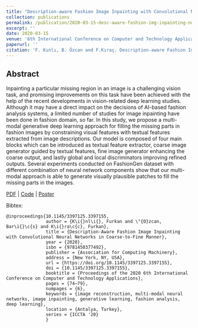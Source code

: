 ```yaml
---
title: "Description-aware Fashion Image Inpainting with Convolutional Neural Networks in Coarse-to-Fine Manner"
collection: publications
permalink: /publication/2020-03-15-desc-aware-fashion-img-inpainting-number-4
excerpt: ''
date: 2020-03-15
venue: '6th International Conference on Computer and Technology Applications (ICCTA 2020, former ICCIT)'
paperurl: ''
citation: 'F. Kınlı, B. Özcan and F.Kıraç. Description-aware Fashion Image Inpainting with Convolutional Neural Networks in Coarse-to-Fine Manner. In Proceedings of 2020 6th International Conference on Computer and Technology Applications (ICCTA 2020, former ICCIT), Apr, 2020.'
---
```


## Abstract
Inpainting a particular missing region in an image is a challenging vision task, and promising improvements on this task have been achieved with the help of the recent developments in vision-related deep learning studies. Although it may have a direct impact on the decisions of AI-based fashion analysis systems, a limited number of studies for image inpainting have been done in fashion domain, so far. In this study, we propose a multi-modal generative deep learning approach for filling the missing parts in fashion images by constraining visual features with textual features extracted from image descriptions. Our model is composed of four main blocks which can be introduced as textual feature extractor, coarse image generator guided by textual features, fine image generator enhancing the coarse output, and lastly global and local discriminators improving refined outputs. Several experiments conducted on FashionGen dataset with different combination of neural network components show that our multi-modal approach is able to generate visually plausible patches to fill the missing parts in the images.


[PDF][iccta-paper] |
[Code](https://github.com/birdortyedi/description-aware-fashion-inpainting) |
[Poster][iccta-poster] 

Bibtex:
```
@inproceedings{10.1145/3397125.3397155,
               author = {K\i{}nl\i{}, Furkan and \"{O}zcan, Bar\i{}\c{s} and K\i{}ra\c{c}, Furkan},
               title = {Description-Aware Fashion Image Inpainting with Convolutional Neural Networks in Coarse-to-Fine Manner},
               year = {2020},
               isbn = {9781450377492},
               publisher = {Association for Computing Machinery},
               address = {New York, NY, USA},
               url = {https://doi.org/10.1145/3397125.3397155},
               doi = {10.1145/3397125.3397155},
               booktitle = {Proceedings of the 2020 6th International Conference on Computer and Technology Applications},
               pages = {74–79},
               numpages = {6},
               keywords = {image reconstruction, multi-modal neural networks, image inpainting, generative learning, fashion analysis, deep learning},
               location = {Antalya, Turkey},
               series = {ICCTA '20}
               }
```

[iccta-paper]: https://birdortyedi.github.io/files/E1563.pdf
[iccta-poster]: https://birdortyedi.github.io/files/iccta-poster.key
